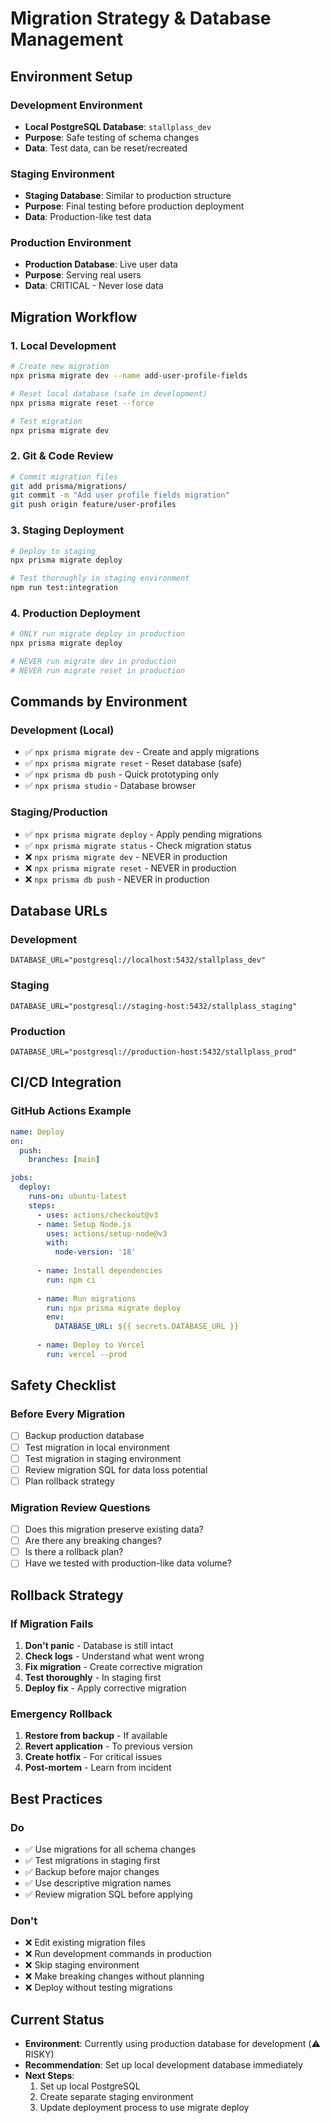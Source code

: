 # Migration Strategy & Database Management

## Environment Setup

### Development Environment
- **Local PostgreSQL Database**: `stallplass_dev`
- **Purpose**: Safe testing of schema changes
- **Data**: Test data, can be reset/recreated

### Staging Environment  
- **Staging Database**: Similar to production structure
- **Purpose**: Final testing before production deployment
- **Data**: Production-like test data

### Production Environment
- **Production Database**: Live user data
- **Purpose**: Serving real users
- **Data**: CRITICAL - Never lose data

## Migration Workflow

### 1. Local Development
```bash
# Create new migration
npx prisma migrate dev --name add-user-profile-fields

# Reset local database (safe in development)
npx prisma migrate reset --force

# Test migration
npx prisma migrate dev
```

### 2. Git & Code Review
```bash
# Commit migration files
git add prisma/migrations/
git commit -m "Add user profile fields migration"
git push origin feature/user-profiles
```

### 3. Staging Deployment
```bash
# Deploy to staging
npx prisma migrate deploy

# Test thoroughly in staging environment
npm run test:integration
```

### 4. Production Deployment
```bash
# ONLY run migrate deploy in production
npx prisma migrate deploy

# NEVER run migrate dev in production
# NEVER run migrate reset in production
```

## Commands by Environment

### Development (Local)
- ✅ `npx prisma migrate dev` - Create and apply migrations
- ✅ `npx prisma migrate reset` - Reset database (safe)
- ✅ `npx prisma db push` - Quick prototyping only
- ✅ `npx prisma studio` - Database browser

### Staging/Production
- ✅ `npx prisma migrate deploy` - Apply pending migrations
- ✅ `npx prisma migrate status` - Check migration status
- ❌ `npx prisma migrate dev` - NEVER in production
- ❌ `npx prisma migrate reset` - NEVER in production
- ❌ `npx prisma db push` - NEVER in production

## Database URLs

### Development
```env
DATABASE_URL="postgresql://localhost:5432/stallplass_dev"
```

### Staging
```env
DATABASE_URL="postgresql://staging-host:5432/stallplass_staging"
```

### Production
```env
DATABASE_URL="postgresql://production-host:5432/stallplass_prod"
```

## CI/CD Integration

### GitHub Actions Example
```yaml
name: Deploy
on:
  push:
    branches: [main]

jobs:
  deploy:
    runs-on: ubuntu-latest
    steps:
      - uses: actions/checkout@v3
      - name: Setup Node.js
        uses: actions/setup-node@v3
        with:
          node-version: '18'
      
      - name: Install dependencies
        run: npm ci
      
      - name: Run migrations
        run: npx prisma migrate deploy
        env:
          DATABASE_URL: ${{ secrets.DATABASE_URL }}
      
      - name: Deploy to Vercel
        run: vercel --prod
```

## Safety Checklist

### Before Every Migration
- [ ] Backup production database
- [ ] Test migration in local environment
- [ ] Test migration in staging environment
- [ ] Review migration SQL for data loss potential
- [ ] Plan rollback strategy

### Migration Review Questions
- [ ] Does this migration preserve existing data?
- [ ] Are there any breaking changes?
- [ ] Is there a rollback plan?
- [ ] Have we tested with production-like data volume?

## Rollback Strategy

### If Migration Fails
1. **Don't panic** - Database is still intact
2. **Check logs** - Understand what went wrong
3. **Fix migration** - Create corrective migration
4. **Test thoroughly** - In staging first
5. **Deploy fix** - Apply corrective migration

### Emergency Rollback
1. **Restore from backup** - If available
2. **Revert application** - To previous version
3. **Create hotfix** - For critical issues
4. **Post-mortem** - Learn from incident

## Best Practices

### Do
- ✅ Use migrations for all schema changes
- ✅ Test migrations in staging first
- ✅ Backup before major changes
- ✅ Use descriptive migration names
- ✅ Review migration SQL before applying

### Don't
- ❌ Edit existing migration files
- ❌ Run development commands in production
- ❌ Skip staging environment
- ❌ Make breaking changes without planning
- ❌ Deploy without testing migrations

## Current Status
- **Environment**: Currently using production database for development (⚠️ RISKY)
- **Recommendation**: Set up local development database immediately
- **Next Steps**: 
  1. Set up local PostgreSQL
  2. Create separate staging environment
  3. Update deployment process to use migrate deploy
